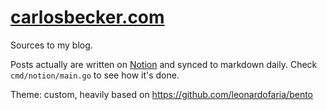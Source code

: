 # [carlosbecker.com](https://carlosbecker.com)

Sources to my blog.

Posts actually are written on [Notion](https://notion.so) and synced to markdown
daily. Check `cmd/notion/main.go` to see how it's done.

Theme: custom, heavily based on https://github.com/leonardofaria/bento
